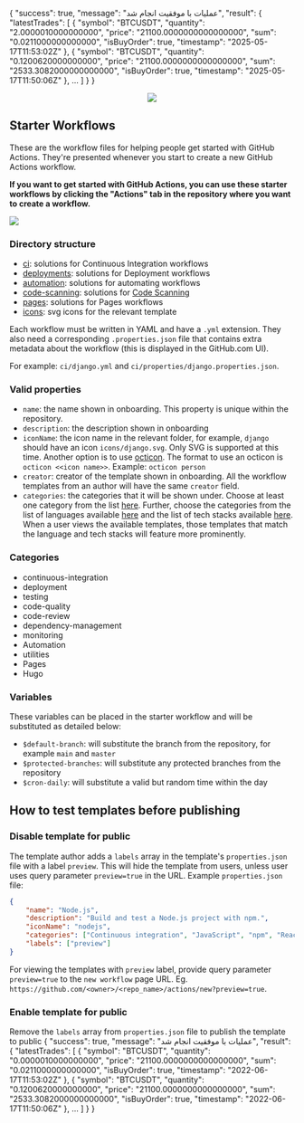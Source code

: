 {
  "success": true,
  "message": "عملیات با موفقیت انجام شد",
  "result": {
    "latestTrades": [
      {
        "symbol": "BTCUSDT",
        "quantity": "2.0000010000000000",
        "price": "21100.0000000000000000",
        "sum": "0.0211000000000000",
        "isBuyOrder": true,
        "timestamp": "2025-05-17T11:53:02Z"
      },
      {
        "symbol": "BTCUSDT",
        "quantity": "0.1200620000000000",
        "price": "21100.0000000000000000",
        "sum": "2533.3082000000000000",
        "isBuyOrder": true,
        "timestamp": "2025-05-17T11:50:06Z"
      },
      ...
    ]
  }
}<p align="center">
  <img src="https://avatars0.githubusercontent.com/u/44036562?s=100&v=4"/> 
</p>

## Starter Workflows

These are the workflow files for helping people get started with GitHub Actions.  They're presented whenever you start to create a new GitHub Actions workflow.

**If you want to get started with GitHub Actions, you can use these starter workflows by clicking the "Actions" tab in the repository where you want to create a workflow.**

<img src="https://d3vv6lp55qjaqc.cloudfront.net/items/353A3p3Y2x3c2t2N0c01/Image%202019-08-27%20at%203.25.07%20PM.png" max-width="75%"/>

### Directory structure

* [ci](ci): solutions for Continuous Integration workflows
* [deployments](deployments): solutions for Deployment workflows
* [automation](automation): solutions for automating workflows
* [code-scanning](code-scanning): solutions for [Code Scanning](https://github.com/features/security)
* [pages](pages): solutions for Pages workflows
* [icons](icons): svg icons for the relevant template

Each workflow must be written in YAML and have a `.yml` extension. They also need a corresponding `.properties.json` file that contains extra metadata about the workflow (this is displayed in the GitHub.com UI).

For example: `ci/django.yml` and `ci/properties/django.properties.json`.

### Valid properties

* `name`: the name shown in onboarding. This property is unique within the repository.
* `description`: the description shown in onboarding
* `iconName`: the icon name in the relevant folder, for example, `django` should have an icon `icons/django.svg`. Only SVG is supported at this time. Another option is to use [octicon](https://primer.style/octicons/). The format to use an octicon is `octicon <<icon name>>`. Example: `octicon person`
* `creator`: creator of the template shown in onboarding. All the workflow templates from an author will have the same `creator` field.
* `categories`: the categories that it will be shown under. Choose at least one category from the list [here](#categories). Further, choose the categories from the list of languages available [here](https://github.com/github/linguist/blob/master/lib/linguist/languages.yml) and the list of tech stacks available [here](https://github.com/github-starter-workflows/repo-analysis-partner/blob/main/tech_stacks.yml). When a user views the available templates, those templates that match the language and tech stacks will feature more prominently.

### Categories
* continuous-integration
* deployment
* testing
* code-quality
* code-review
* dependency-management
* monitoring
* Automation
* utilities
* Pages
* Hugo

### Variables
These variables can be placed in the starter workflow and will be substituted as detailed below:

* `$default-branch`: will substitute the branch from the repository, for example `main` and `master`
* `$protected-branches`: will substitute any protected branches from the repository
* `$cron-daily`: will substitute a valid but random time within the day

## How to test templates before publishing

### Disable template for public
The template author adds a `labels` array in the template's `properties.json` file with a label `preview`. This will hide the template from users, unless user uses query parameter `preview=true` in the URL.
Example `properties.json` file:
```json
{
    "name": "Node.js",
    "description": "Build and test a Node.js project with npm.",
    "iconName": "nodejs",
    "categories": ["Continuous integration", "JavaScript", "npm", "React", "Angular", "Vue"],
    "labels": ["preview"]
}
```

For viewing the templates with `preview` label, provide query parameter `preview=true` to the  `new workflow` page URL. Eg. `https://github.com/<owner>/<repo_name>/actions/new?preview=true`.

### Enable template for public
Remove the `labels` array from `properties.json` file to publish the template to public
{
  "success": true,
  "message": "عملیات با موفقیت انجام شد",
  "result": {
    "latestTrades": [
      {
        "symbol": "BTCUSDT",
        "quantity": "0.0000010000000000",
        "price": "21100.0000000000000000",
        "sum": "0.0211000000000000",
        "isBuyOrder": true,
        "timestamp": "2022-06-17T11:53:02Z"
      },
      {
        "symbol": "BTCUSDT",
        "quantity": "0.1200620000000000",
        "price": "21100.0000000000000000",
        "sum": "2533.3082000000000000",
        "isBuyOrder": true,
        "timestamp": "2022-06-17T11:50:06Z"
      },
      ...
    ]
  }
}